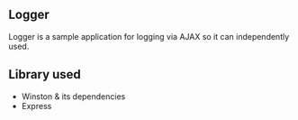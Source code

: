 Logger
------
Logger is a sample application for logging via AJAX so it can independently used.

Library used
------------
- Winston & its dependencies
- Express